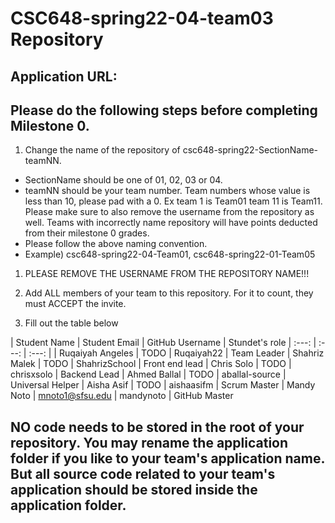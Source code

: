 # CSC648-spring22-04-team03 Repository

## Application URL: 


## Please do the following steps before completing Milestone 0.
1. Change the name of the repository of csc648-spring22-SectionName-teamNN. 
 - SectionName should be one of 01, 02, 03 or 04. 
 - teamNN should be your team number. Team numbers whose value is less than 10, please pad with a 0. Ex team 1 is Team01 team 11 is Team11. Please make sure to also remove the username from the repository as well. Teams with incorrectly name repository will have points deducted from their milestone 0 grades.
 - Please follow the above naming convention.
 - Example) csc648-spring22-04-Team01,   csc648-spring22-01-Team05

1. PLEASE REMOVE THE USERNAME FROM THE REPOSITORY NAME!!!

2. Add ALL members of your team to this repository. For it to count, they must ACCEPT the invite.

3. Fill out the table below


| Student Name     | Student Email | GitHub Username | Stundet's role
|    :---:         | :---:         | :---:           |
| Ruqaiyah Angeles | TODO          | Ruqaiyah22      | Team Leader
| Shahriz Malek    | TODO          | ShahrizSchool   | Front end lead
| Chris Solo       | TODO          | chrisxsolo      | Backend Lead
| Ahmed Ballal     | TODO          | aballal-source  | Universal Helper
| Aisha Asif       | TODO          | aishaasifm      | Scrum Master
| Mandy Noto       | mnoto1@sfsu.edu           | mandynoto       | GitHub Master

## NO code needs to be stored in the root of your repository. You may rename the application folder if you like to your team's application name. But all source code related to your team's application should be stored inside the application folder.
